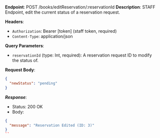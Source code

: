 
**Endpoint**: POST /books/editReservation/:reservationId
**Description**: STAFF Endpoint, edit the current status of a reservation request.

**Headers**:

- `Authorization`: Bearer [token] (staff token, required)
- `Content-Type`: application/json

**Query Parameters**:

- `reservationId` (type: Int, required): A reservation request ID to modify the status of.

**Request Body**:

```json
{
  "newStatus": "pending"
}
```

***Response***:

- Status: 200 OK
- Body:

```json
{
  "message": "Reservation Edited (ID: 3)"
}
``
